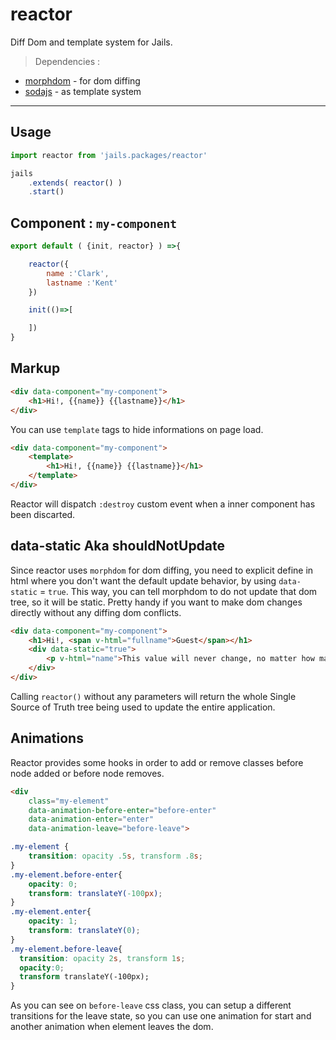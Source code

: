 # reactor

Diff Dom and template system for Jails.

> Dependencies :
- [morphdom](https://github.com/patrick-steele-idem/morphdom) - for dom diffing
- [sodajs](https://github.com/AlloyTeam/sodajs) -  as template system

---

## Usage

```js
import reactor from 'jails.packages/reactor'

jails
    .extends( reactor() )
    .start()
```

## Component : `my-component`
```js
export default ( {init, reactor} ) =>{

    reactor({
        name :'Clark',
        lastname :'Kent'
    })

    init(()=>[

    ])
}
```

## Markup
```html
<div data-component="my-component">
    <h1>Hi!, {{name}} {{lastname}}</h1>
</div>
```

You can use `template` tags to hide informations on page load.

```html
<div data-component="my-component">
    <template>
        <h1>Hi!, {{name}} {{lastname}}</h1>
    </template>
</div>
```

Reactor will dispatch `:destroy` custom event when a inner component has been discarted.

## data-static Aka shouldNotUpdate

Since reactor uses `morphdom` for dom diffing, you need to explicit define in html where you don't
want the default update behavior, by using `data-static` = `true`. This way, you can tell morphdom to
do not update that dom tree, so it will be static. Pretty handy if you want to make dom changes directly without any diffing dom conflicts.

```html
<div data-component="my-component">
    <h1>Hi!, <span v-html="fullname">Guest</span></h1>
    <div data-static="true">
        <p v-html="name">This value will never change, no matter how many any reactor calls</p>
    </div>
</div>
```

Calling `reactor()` without any parameters will return the whole Single Source of Truth tree being used to update the entire application.


## Animations
Reactor provides some hooks in order to add or remove classes before node added or before node removes.

```html
<div 
    class="my-element"
    data-animation-before-enter="before-enter"
    data-animation-enter="enter"
    data-animation-leave="before-leave">
```

```css
.my-element {
    transition: opacity .5s, transform .8s;
}
.my-element.before-enter{
    opacity: 0;
    transform: translateY(-100px);
}
.my-element.enter{
    opacity: 1;
    transform: translateY(0);
}
.my-element.before-leave{
  transition: opacity 2s, transform 1s;
  opacity:0;
  transform translateY(-100px);
}
```

As you can see on `before-leave` css class, you can setup a different transitions for the leave state, so you can use one animation for start and another animation when element leaves the dom.

